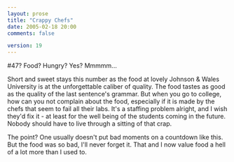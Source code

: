 ```yaml
---
layout: prose
title: "Crappy Chefs"
date: 2005-02-18 20:00
comments: false

version: 19
---
```


\#47? Food? Hungry? Yes? Mmmmm...

Short and sweet stays this number as the food at lovely Johnson & Wales University is at the unforgettable caliber of quality. The food tastes as good as the quality of the last sentence's grammar. But when you go to college, how can you not complain about the food, especially if it is made by the chefs that seem to fail all their labs. It's a staffing problem alright, and I wish they'd fix it - at least for the well being of the students coming in the future. Nobody should have to live through a sitting of that crap.

The point? One usually doesn't put bad moments on a countdown like this. But the food was so bad, I'll never forget it. That and I now value food a hell of a lot more than I used to.
